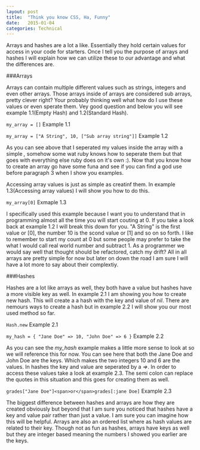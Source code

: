 ```yaml
---
layout: post
title:  "Think you know CSS, Ha, Funny"
date:   2015-01-04
categories: Technical
---
```


Arrays and hashes are a lot a like. Essentially they hold certain values for access in your code for starters. Once I tell you the purpose of arrays and hashes I will explain how we can utilize these to our advantage and what the differences are.


###Arrays

  Arrays can contain multiple different values such as strings, integers and even other arrays. Those arrays inside of arrays are considered sub arrays, pretty clever right? Your probably thinking well what how do I use these values or even sperate them. Vey good question and below you will see example 1.1(Empty Hash) and 1.2(Standard Hash).


  ```my_array = []```
Example 1.1

  ```my_array = ["A String", 10, ["Sub array string"]]```
Example 1.2

  As you can see above that I seperated my values inside the array with a simple *,* somehow some wat ruby knows how to seperate them but that goes with everything else ruby does on it's own :). Now that you know how to create an array go have some funa and see if you can find a god use before paragraph 3 when I show you examples.


  Accessing array values is just as simple as creatinf them. In example 1.3(Accessing array values) I will show you how to do this.


```my_array[0]```
Exmaple 1.3

I specifically used this example because I want you to understand that in programming almost all the time you will start couting at 0. If you take a look back at example 1.2 I will break this down for you. "A String" is the first value or [0], the number 10 is the scond value or [1] and so on so forth. I like to remember to start my count at 0 but some people may prefer to take the what I would call real world number and subtract 1. As a programmer we would say well that thought should be refactored, catch my drift? All in all arrays are pretty simple for now but later on down the road I am sure I will have a lot more to say about their complextiy.


###Hashes

Hashes are a lot like arrays as well, they both have a value but hashes have a more visible key as well. In example 2.1 I am showing you how to create new hash. This will create a a hash with the key and value of *nil*. There are nemours ways to create a hash but in example 2.2 I will show you our most used method so far.


```Hash.new```
Example 2.1

```my_hash = { "Jane Doe" => 10, "John Doe" => 6 }```
Example 2.2

As you can see the *my_hash* example makes a little more sense to look at so we will reference this for now. You can see here that both the Jane Doe and John Doe are the keys. Which makes the two integers 10 and 6 are the values. In hashes the key and value are seperated by a *=>*. In order to access these values take a look at example 2.3. The semi colon can replace the quotes in this situation and this goes for creating them as well.


```grades["Jane Doe"]<span>or</span>grades[:jane Doe]```
Example 2.3

The biggest difference between hashes and arrays are how they are created obviously but beyond that I am sure you noticed that hashes have a key and value pair rather than just a value. I am sure you can imagine how this will be helpful. Arrays are also an ordered list where as hash values are related to their key. Though not as fun as hashes, arrays have keys as well but they are integer based meaning the numbers I showed you earlier are the keys.